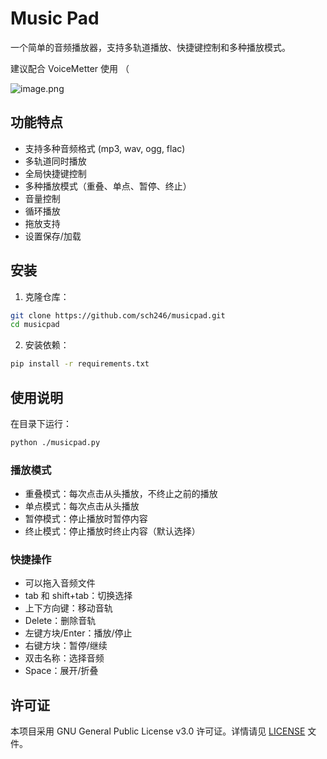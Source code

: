 # Music Pad

一个简单的音频播放器，支持多轨道播放、快捷键控制和多种播放模式。

建议配合 VoiceMetter 使用 （

![image.png](https://s2.loli.net/2025/01/01/jR4FAnauvDxO5Zw.png)

## 功能特点

- 支持多种音频格式 (mp3, wav, ogg, flac)
- 多轨道同时播放
- 全局快捷键控制
- 多种播放模式（重叠、单点、暂停、终止）
- 音量控制
- 循环播放
- 拖放支持
- 设置保存/加载

## 安装

1. 克隆仓库：
```bash
git clone https://github.com/sch246/musicpad.git
cd musicpad
```

2. 安装依赖：
```bash
pip install -r requirements.txt
```

## 使用说明

在目录下运行：

```bash
python ./musicpad.py
```

### 播放模式

- 重叠模式：每次点击从头播放，不终止之前的播放
- 单点模式：每次点击从头播放
- 暂停模式：停止播放时暂停内容
- 终止模式：停止播放时终止内容（默认选择）

### 快捷操作

- 可以拖入音频文件
- tab 和 shift+tab：切换选择
- 上下方向键：移动音轨
- Delete：删除音轨
- 左键方块/Enter：播放/停止
- 右键方块：暂停/继续
- 双击名称：选择音频
- Space：展开/折叠

## 许可证

本项目采用 GNU General Public License v3.0 许可证。详情请见 [LICENSE](LICENSE) 文件。
